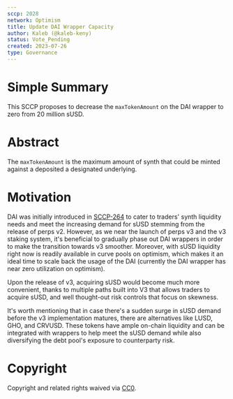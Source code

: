 ```yaml
---
sccp: 2028
network: Optimism
title: Update DAI Wrapper Capacity
author: Kaleb (@kaleb-keny)
status: Vote_Pending
created: 2023-07-26
type: Governance
---
```


# Simple Summary

This SCCP proposes to decrease the `maxTokenAmount` on the DAI wrapper to zero from 20 million sUSD.

# Abstract

The `maxTokenAmount` is the maximum amount of synth that could be minted against a deposited a designated underlying.

# Motivation

DAI was initially introduced in [SCCP-264](https://sips.synthetix.io/sccp/sccp-264/) to cater to traders' synth liquidity needs and meet the increasing demand for sUSD stemming from the release of perps v2. However, as we near the launch of perps v3 and the v3 staking system, it's beneficial to gradually phase out DAI wrappers in order to make the transition towards v3 smoother. Moreover, with sUSD liquidity right now is readily available in curve pools on optimism, which makes it an ideal time to scale back the usage of the DAI (currently the DAI wrapper has near zero utilization on optimism).

Upon the release of v3, acquiring sUSD would become much more convenient, thanks to multiple paths built into V3 that allows traders to acquire sUSD, and well thought-out risk controls that focus on skewness.

It's worth mentioning that in case there's a sudden surge in sUSD demand before the v3 implementation matures, there are alternatives like LUSD, GHO, and CRVUSD. These tokens have ample on-chain liquidity and can be integrated with wrappers to help meet the sUSD demand while also diversifying the debt pool's exposure to counterparty risk.


# Copyright

Copyright and related rights waived via [CC0](https://creativecommons.org/publicdomain/zero/1.0/).
